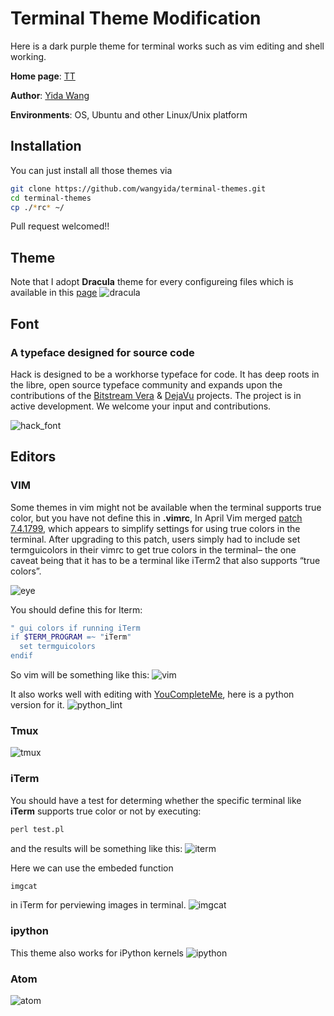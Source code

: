# Terminal Theme Modification

Here is a dark purple theme for terminal works such as vim editing and shell working.

**Home page**: [TT](https://wangyida.github.io/terminal-themes/)

**Author**: [Yida Wang](https://wangyida.github.io/)

**Environments**: OS, Ubuntu and other Linux/Unix platform

## Installation

You can just install all those themes via
```sh
git clone https://github.com/wangyida/terminal-themes.git
cd terminal-themes
cp ./*rc* ~/
```

Pull request welcomed!!

## Theme

Note that I adopt **Dracula** theme for every configureing files which is 
available in this [page](https://draculatheme.com/)
![dracula](images/dracula.svg)

## Font

### A typeface designed for source code

Hack is designed to be a workhorse typeface for code. It has deep roots in the libre, open source typeface community and expands upon the contributions of the [Bitstream Vera](https://www.gnome.org/fonts/) &amp; [DejaVu](http://dejavu-fonts.org/wiki/Main_Page) projects.  The project is in active development.  We welcome your input and contributions.

![hack_font](images/hack-specimen-2.png)

## Editors

### VIM

Some themes in vim might not be available when the terminal supports true color, but you have not define this in **.vimrc**, In April Vim merged [patch 7.4.1799](https://groups.google.com/forum/#!topic/vim_dev/mAhjlVqpKts), which appears to simplify settings for using true colors in the terminal. After upgrading to this patch, users simply had to include set termguicolors in their vimrc to get true colors in the terminal– the one caveat being that it has to be a terminal like iTerm2 that also supports “true colors”.

![eye](images/eye.png)

You should define this for Iterm:
```sh
" gui colors if running iTerm
if $TERM_PROGRAM =~ "iTerm"
  set termguicolors
endif
```

So vim will be something like this:
![vim](images/vim_dracula.png)

It also works well with editing with [YouCompleteMe](https://github.com/Valloric/YouCompleteMe), here is a python version for it.
![python_lint](images/python_lint.png)

### Tmux

![tmux](images/tmux.png)

### iTerm

You should have a test for determing whether the specific terminal like **iTerm** supports true color or not by executing:

```perl
perl test.pl
```
and the results will be something like this:
![iterm](images/true_color_test.png)

Here we can use the embeded function 

```sh
imgcat
``` 
in iTerm for perviewing images in terminal.
![imgcat](images/imgcat.png)

### ipython 

This theme also works for iPython kernels
![ipython](images/ipython.png)

### Atom

![atom](images/atom.png)
